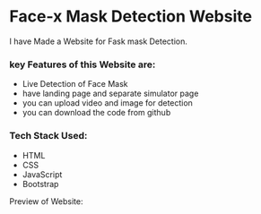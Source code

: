 
# Face-x Mask Detection Website

I have Made a Website for Fask mask Detection.

### key Features of this Website are:
-  Live Detection of Face Mask
- have landing page and separate simulator page
- you can upload video and image for detection
- you can download the code from github

### Tech Stack Used:
- HTML
- CSS
- JavaScript
- Bootstrap

Preview of Website:

